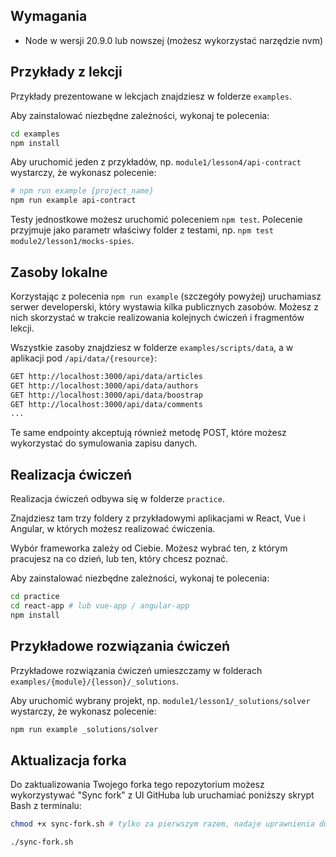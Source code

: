 ## Wymagania

- Node w wersji 20.9.0 lub nowszej (możesz wykorzystać narzędzie nvm)

## Przykłady z lekcji

Przykłady prezentowane w lekcjach znajdziesz w folderze `examples`.

Aby zainstalować niezbędne zależności, wykonaj te polecenia:

```bash
cd examples
npm install
```

Aby uruchomić jeden z przykładów, np. `module1/lesson4/api-contract` wystarczy, że wykonasz polecenie:

```bash
# npm run example {project_name}
npm run example api-contract
```

Testy jednostkowe możesz uruchomić poleceniem `npm test`. Polecenie przyjmuje jako parametr właściwy folder z testami, np. `npm test module2/lesson1/mocks-spies`.

## Zasoby lokalne

Korzystając z polecenia `npm run example` (szczegóły powyżej) uruchamiasz serwer developerski, który wystawia kilka publicznych zasobów. Możesz z nich skorzystać w trakcie realizowania kolejnych ćwiczeń i fragmentów lekcji.

Wszystkie zasoby znajdziesz w folderze `examples/scripts/data`, a w aplikacji pod `/api/data/{resource}`:

```bash
GET http://localhost:3000/api/data/articles
GET http://localhost:3000/api/data/authors
GET http://localhost:3000/api/data/boostrap
GET http://localhost:3000/api/data/comments
...
```

Te same endpointy akceptują również metodę POST, które możesz wykorzystać do symulowania zapisu danych.

## Realizacja ćwiczeń

Realizacja ćwiczeń odbywa się w folderze `practice`.

Znajdziesz tam trzy foldery z przykładowymi aplikacjami w React, Vue i Angular, w których możesz realizować ćwiczenia.

Wybór frameworka zależy od Ciebie. Możesz wybrać ten, z którym pracujesz na co dzień, lub ten, który chcesz poznać.

Aby zainstalować niezbędne zależności, wykonaj te polecenia:

```bash
cd practice
cd react-app # lub vue-app / angular-app
npm install
```

## Przykładowe rozwiązania ćwiczeń

Przykładowe rozwiązania ćwiczeń umieszczamy w folderach `examples/{module}/{lesson}/_solutions`.

Aby uruchomić wybrany projekt, np. `module1/lesson1/_solutions/solver` wystarczy, że wykonasz polecenie:

```bash
npm run example _solutions/solver
```

## Aktualizacja forka

Do zaktualizowania Twojego forka tego repozytorium możesz wykorzystywać "Sync fork" z UI GitHuba lub uruchamiać poniższy skrypt Bash z terminalu:

```bash
chmod +x sync-fork.sh # tylko za pierwszym razem, nadaje uprawnienia do uruchamiania skryptu

./sync-fork.sh
```
